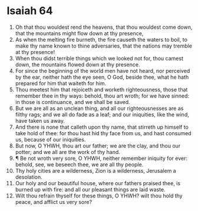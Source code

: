 ﻿# Isaiah 64
1. Oh that thou wouldest rend the heavens, that thou wouldest come down, that the mountains might flow down at thy presence, 
2. As when the melting fire burneth, the fire causeth the waters to boil, to make thy name known to thine adversaries, that the nations may tremble at thy presence! 
3. When thou didst terrible things which we looked not for, thou camest down, the mountains flowed down at thy presence. 
4. For since the beginning of the world men have not heard, nor perceived by the ear, neither hath the eye seen, O God, beside thee, what he hath prepared for him that waiteth for him. 
5. Thou meetest him that rejoiceth and worketh righteousness, those that remember thee in thy ways: behold, thou art wroth; for we have sinned: in those is continuance, and we shall be saved. 
6. But we are all as an unclean thing, and all our righteousnesses are as filthy rags; and we all do fade as a leaf; and our iniquities, like the wind, have taken us away. 
7. And there is none that calleth upon thy name, that stirreth up himself to take hold of thee: for thou hast hid thy face from us, and hast consumed us, because of our iniquities. 
8. But now, O YHWH, thou art our father; we are the clay, and thou our potter; and we all are the work of thy hand. 
9. ¶ Be not wroth very sore, O YHWH, neither remember iniquity for ever: behold, see, we beseech thee, we are all thy people. 
10. Thy holy cities are a wilderness, Zion is a wilderness, Jerusalem a desolation. 
11. Our holy and our beautiful house, where our fathers praised thee, is burned up with fire: and all our pleasant things are laid waste. 
12. Wilt thou refrain thyself for these things, O YHWH? wilt thou hold thy peace, and afflict us very sore? 

